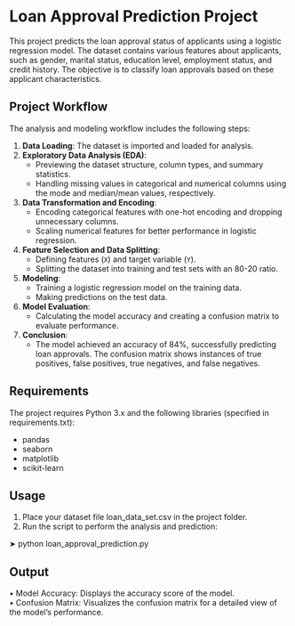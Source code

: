 # Loan Approval Prediction Project

This project predicts the loan approval status of applicants using a logistic regression model. The dataset contains various features about applicants, such as gender, marital status, education level, employment status, and credit history. The objective is to classify loan approvals based on these applicant characteristics.

## Project Workflow

The analysis and modeling workflow includes the following steps:

1. **Data Loading**: The dataset is imported and loaded for analysis.
2. **Exploratory Data Analysis (EDA)**:
   - Previewing the dataset structure, column types, and summary statistics.
   - Handling missing values in categorical and numerical columns using the mode and median/mean values, respectively.
3. **Data Transformation and Encoding**:
   - Encoding categorical features with one-hot encoding and dropping unnecessary columns.
   - Scaling numerical features for better performance in logistic regression.
4. **Feature Selection and Data Splitting**:
   - Defining features (`X`) and target variable (`Y`).
   - Splitting the dataset into training and test sets with an 80-20 ratio.
5. **Modeling**:
   - Training a logistic regression model on the training data.
   - Making predictions on the test data.
6. **Model Evaluation**:
   - Calculating the model accuracy and creating a confusion matrix to evaluate performance.
7. **Conclusion**:
   - The model achieved an accuracy of 84%, successfully predicting loan approvals. The confusion matrix shows instances of true positives, false positives, true negatives, and false negatives.
   
## Requirements

The project requires Python 3.x and the following libraries (specified in requirements.txt):

- pandas
- seaborn
- matplotlib
- scikit-learn
  
## Usage

1. Place your dataset file loan_data_set.csv in the project folder.
2. Run the script to perform the analysis and prediction:

➤ python loan_approval_prediction.py

## Output

• Model Accuracy: Displays the accuracy score of the model.<br>
• Confusion Matrix: Visualizes the confusion matrix for a detailed view of the model’s performance.
   
